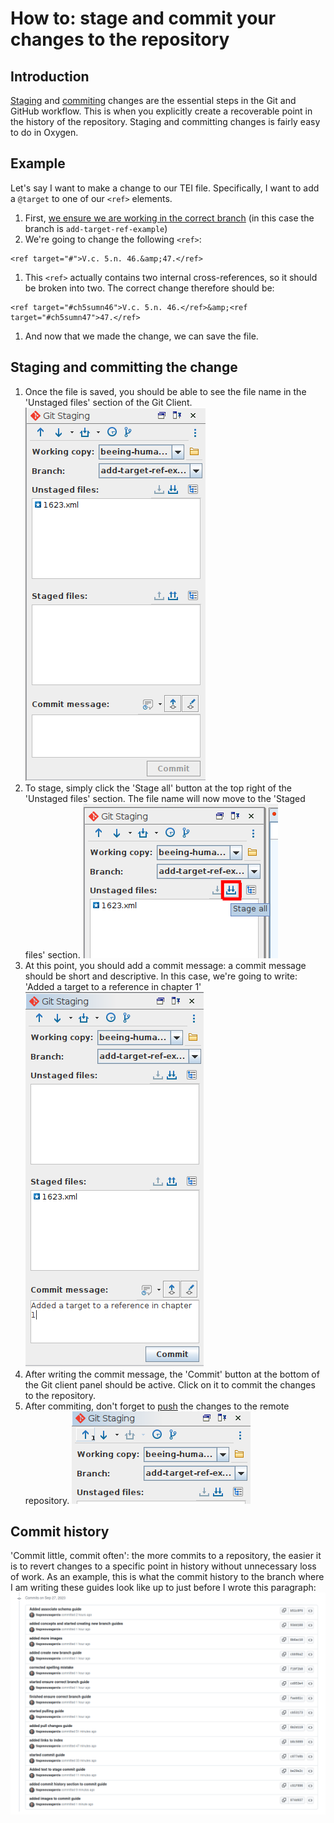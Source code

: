 # How to: stage and commit your changes to the repository

## Introduction
[Staging](/documentation/guides/10_GitHub_Concepts/10_github_concepts.md#stage) and [commiting](/documentation/guides/10_GitHub_Concepts/10_github_concepts.md#commit) changes are the essential steps in the Git and GitHub workflow. This is when you explicitly create a recoverable point in the history of the repository. Staging and committing changes is fairly easy to do in Oxygen.

## Example
Let's say I want to make a change to our TEI file. Specifically, I want to add a `@target` to one of our `<ref>` elements.
1. First, [we ensure we are working in the correct branch](/documentation/guides/12_ensure_correct_branch/12_ensure_correct_branch.md) (in this case the branch is `add-target-ref-example`)
1. We're going to change the following `<ref>`:

```
<ref target="#">V.c. 5.n. 46.&amp;47.</ref>
```

1. This `<ref>` actually contains two internal cross-references, so it should be broken into two. The correct change therefore should be:

```
<ref target="#ch5sumn46">V.c. 5.n. 46.</ref>&amp;<ref target="#ch5sumn47">47.</ref>
```

1. And now that we made the change, we can save the file.

## Staging and committing the change
1. Once the file is saved, you should be able to see the file name in the 'Unstaged files' section of the Git Client.
![unstaged changes](./img/01_unstaged_changes.png)
1. To stage, simply click the 'Stage all' button at the top right of the 'Unstaged files' section. The file name will now move to the 'Staged files' section.
![stage all button](./img/02_stage_all.png)
1. At this point, you should add a commit message: a commit message should be short and descriptive. In this case, we're going to write: 'Added a target to a reference in chapter 1'
![ready to commit](./img/03_ready_to_commit.png)
1. After writing the commit message, the 'Commit' button at the bottom of the Git client panel should be active. Click on it to commit the changes to the repository.
1. After commiting, don't forget to [push](/documentation/guides/15_Pushing_Changes/15_push_changes.md) the changes to the remote repository.
![ready to push](./img/04_ready_to_push.png)

## Commit history
'Commit little, commit often': the more commits to a repository, the easier it is to revert changes to a specific point in history without unnecessary loss of work. As an example, this is what the commit history to the branch where I am writing these guides look like up to just before I wrote this paragraph:
![commit history of the docs-guides branch for today](./img/05_commit_history.png)